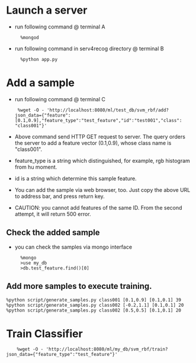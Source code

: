 # Launch a server

- run following command @ terminal A

        %mongod

- run following command in serv4recog directory @ terminal B

        %python app.py

# Add a sample

 - run following command @ terminal C

        %wget -O - 'http://localhost:8080/ml/test_db/svm_rbf/add?json_data={"feature":[0.1,0.9],"feature_type":"test_feature","id":"test001","class": "class001"}'

 - Above command send HTTP GET request to server. The query orders the server to add a feature vector (0.1,0.9), whose class name is "class001".
 - feature_type is a string which distinguished, for example, rgb histogram from hu moment.
 - id is a string which determine this sample feature.
 - You can add the sample via web browser, too. Just copy the above URL to address bar, and press return key.
 - CAUTION: you cannot add features of the same ID. From the second attempt, it will return 500 error.

## Check the added sample

- you can check the samples via mongo interface

        %mongo
        >use my_db
        >db.test_feature.find()[0]

## Add more samples to execute training.
    %python script/generate_samples.py class001 [0.1,0.9] [0.1,0.1] 39
    %python script/generate_samples.py class002 [-0.2,1.1] [0.1,0.1] 20
    %python script/generate_samples.py class002 [0.5,0.5] [0.1,0.1] 20

# Train Classifier
        %wget -O - 'http://localhost:8080/ml/my_db/svm_rbf/train?json_data={"feature_type":"test_feature"}'


 
